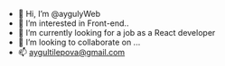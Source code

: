- 👋 Hi, I’m @aygulyWeb
- 👀 I’m interested in Front-end..
- 🌱 I’m currently looking for a job as a React developer
- 💞️ I’m looking to collaborate on ...
- 📫 aygultilepova@gmail.com

<!---
aygulyWeb/aygulyWeb is a ✨ special ✨ repository because its `README.md` (this file) appears on your GitHub profile.
You can click the Preview link to take a look at your changes.
--->
